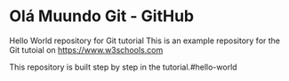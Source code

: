 # Olá Muundo Git - GitHub
Hello World repository for Git tutorial
This is an example repository for the Git tutoial on https://www.w3schools.com

This repository is built step by step in the tutorial.#hello-world

